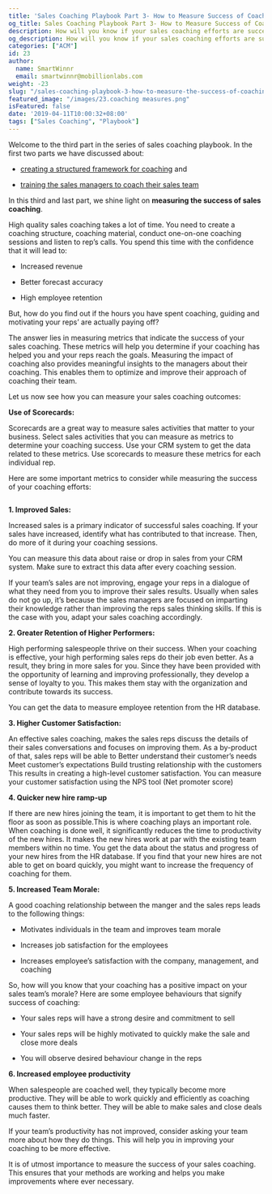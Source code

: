 ```yaml
---
title: 'Sales Coaching Playbook Part 3- How to Measure Success of Coaching'
og_title: Sales Coaching Playbook Part 3- How to Measure Success of Coaching
description: How will you know if your sales coaching efforts are successful? Here are some metrics that will help you determine your coaching success.
og_description: How will you know if your sales coaching efforts are successful? Here are some metrics that will help you determine your coaching success.
categories: ["ACM"]
id: 23
author:
  name: SmartWinnr
  email: smartwinnr@mobillionlabs.com
weight: -23
slug: "/sales-coaching-playbook-3-how-to-measure-the-success-of-coaching"
featured_image: "/images/23.coaching measures.png"
isFeatured: false
date: '2019-04-11T10:00:32+08:00'
tags: ["Sales Coaching", "Playbook"]
---
```


Welcome to the third part in the series of sales coaching playbook. In the first two parts we have discussed about: 

* [creating a structured framework for coaching](https://www.smartwinnr.com/post/sales-coaching-playbook-part-1-competency-framework/) and

* [training the sales managers to coach their sales team](https://www.smartwinnr.com/post/sales-coaching-playbook-part-2-training-managers-to-coach/)

In this third and last part, we shine light on **measuring the success of sales coaching**.

High quality sales coaching takes a lot of time. You need to create a coaching structure, coaching material, conduct one-on-one coaching sessions and listen to rep’s calls. You spend this time with the confidence that it will lead to:

* Increased revenue

* Better forecast accuracy

* High employee retention

But, how do you find out if the hours you have spent coaching, guiding and motivating your reps’ are actually paying off?

The answer lies in measuring metrics that indicate the success of your sales coaching. These metrics will help you determine if your coaching has helped you and your reps reach the goals. Measuring the impact of coaching also provides meaningful insights to the managers about their coaching. This enables them to optimize and improve their approach of coaching their team. 

Let us now see how you can measure your sales coaching outcomes:

**Use of Scorecards:**

Scorecards are a great way to measure sales activities that matter to your business. Select sales activities that you can measure as metrics to determine your coaching success. Use your CRM system to get the data related to these metrics. Use scorecards to measure these metrics for each individual rep.

Here are some important metrics to consider while measuring the success of your coaching efforts:

<img alt="" src="/images/23.How to Measure the Success of Coaching.png" class="ml_image_center70 padding80 ml-padding-top0 ml-padding-bottom0">

**1. Improved Sales:**

Increased sales is a primary indicator of successful sales coaching. If your sales have increased, identify what has contributed to that increase. Then, do more of it during your coaching sessions.

You can measure this data about raise or drop in sales from your CRM system.  Make sure to extract this data after every coaching session.

If your team’s sales are not improving, engage your reps in a dialogue of what they need from you to improve their sales results. Usually when sales do not go up, it’s because the sales managers are focused on imparting their knowledge rather than improving the reps sales thinking skills. If this is the case with you, adapt your sales coaching accordingly.

**2. Greater Retention of Higher Performers:**

High performing salespeople thrive on their success. When your coaching is effective, your high performing sales reps do their job even better. As a result, they bring in more sales for you. Since they have been provided with the opportunity of learning and improving professionally, they develop a sense of loyalty to you. This makes them stay with the organization and contribute towards its success.

You can get the data to measure employee retention from the HR database.

**3. Higher Customer Satisfaction:**

An effective sales coaching, makes the sales reps discuss the details of their sales conversations and focuses on improving them. As a by-product of that, sales reps will be able to
Better understand their customer’s needs
Meet customer’s expectations
Build trusting relationship with the customers
This results in creating a high-level customer satisfaction. 
You can measure your customer satisfaction using the NPS tool (Net promoter score)
 
**4. Quicker new hire ramp-up**

If there are new hires joining the team, it is important to get them to hit the floor as soon as possible.This is where coaching plays an important role. When coaching is done well, it significantly reduces the time to productivity of the new hires. It makes the new hires work at par with the existing team members within no time.
You get the data about the status and progress of your new hires from the HR database.
If you find that your new hires are not able to get on board quickly, you might want to increase the frequency of coaching for them.

**5. Increased Team Morale:**

A good coaching relationship between the manger and the sales reps leads to the following things:

* Motivates individuals in the team and improves team morale

* Increases job satisfaction for the employees

* Increases employee’s satisfaction with the company, management, and coaching

So, how will you know that your coaching has a positive impact on your sales team’s morale? Here are some employee behaviours that signify success of coaching:

* Your sales reps will have a strong desire and commitment to sell

* Your sales reps will be highly motivated to quickly make the sale and close more deals

* You will observe desired behaviour change in the reps 

**6. Increased employee productivity**

When salespeople are coached well, they typically become more productive. They will be able to work quickly and efficiently as coaching causes them to think better. They will be able to make sales and close deals much faster.

If your team’s productivity has not improved, consider asking your team more about how they do things. This will help you in improving your coaching to be more effective. 
 
It is of utmost importance to measure the success of your sales coaching. This ensures that your methods are working and helps you make improvements where ever necessary.

